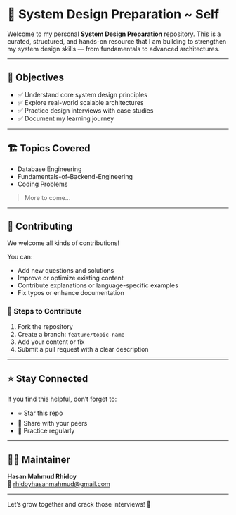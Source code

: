 # 🧠 System Design Preparation ~ Self

Welcome to my personal **System Design Preparation** repository. This is a curated, structured, and hands-on resource that I am building to strengthen my system design skills — from fundamentals to advanced architectures.

---

## 📌 Objectives

- ✅ Understand core system design principles
- ✅ Explore real-world scalable architectures
- ✅ Practice design interviews with case studies
- ✅ Document my learning journey

---

## 🏗️ Topics Covered

- Database Engineering
- Fundamentals-of-Backend-Engineering
- Coding Problems
> More to come...

---

## 🤝 Contributing

We welcome all kinds of contributions!

You can:
- Add new questions and solutions
- Improve or optimize existing content
- Contribute explanations or language-specific examples
- Fix typos or enhance documentation

### 🔧 Steps to Contribute

1. Fork the repository
2. Create a branch: `feature/topic-name`
3. Add your content or fix
4. Submit a pull request with a clear description

---

## ⭐ Stay Connected

If you find this helpful, don’t forget to:
- ⭐ Star this repo
- 🔁 Share with your peers
- 🧠 Practice regularly

---

## 👨‍🏫 Maintainer

**Hasan Mahmud Rhidoy**  
📧 rhidoyhasanmahmud@gmail.com

---

Let’s grow together and crack those interviews! 💪
